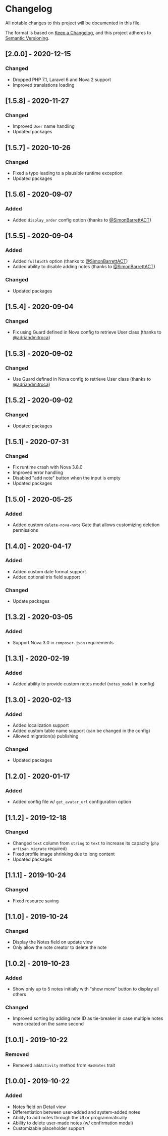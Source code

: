 # Changelog

All notable changes to this project will be documented in this file.

The format is based on [Keep a Changelog](https://keepachangelog.com/en/1.0.0/),
and this project adheres to [Semantic Versioning](https://semver.org/spec/v2.0.0.html).

## [2.0.0] - 2020-12-15

### Changed

- Dropped PHP 7.1, Laravel 6 and Nova 2 support
- Improved translations loading

## [1.5.8] - 2020-11-27

### Changed

- Improved `User` name handling
- Updated packages

## [1.5.7] - 2020-10-26

### Changed

- Fixed a typo leading to a plausible runtime exception
- Updated packages

## [1.5.6] - 2020-09-07

### Added

- Added `display_order` config option (thanks to [@SimonBarrettACT](https://github.com/SimonBarrettACT))

## [1.5.5] - 2020-09-04

### Added

- Added `fullWidth` option (thanks to [@SimonBarrettACT](https://github.com/SimonBarrettACT))
- Added ability to disable adding notes (thanks to [@SimonBarrettACT](https://github.com/SimonBarrettACT))

### Changed

- Updated packages

## [1.5.4] - 2020-09-04

### Changed

- Fix using Guard defined in Nova config to retrieve User class (thanks to [@adriandmitroca](https://github.com/adriandmitroca))

## [1.5.3] - 2020-09-02

### Changed

- Use Guard defined in Nova config to retrieve User class (thanks to [@adriandmitroca](https://github.com/adriandmitroca))

## [1.5.2] - 2020-09-02

### Changed

- Updated packages

## [1.5.1] - 2020-07-31

### Changed

- Fix runtime crash with Nova 3.8.0
- Improved error handling
- Disabled "add note" button when the input is empty
- Updated packages

## [1.5.0] - 2020-05-25

### Added

- Added custom `delete-nova-note` Gate that allows customizing deletion permissions

## [1.4.0] - 2020-04-17

### Added

- Added custom date format support
- Added optional trix field support

### Changed

- Update packages

## [1.3.2] - 2020-03-05

### Added

- Support Nova 3.0 in `composer.json` requirements

## [1.3.1] - 2020-02-19

### Added

- Added ability to provide custom notes model (`notes_model` in config)

## [1.3.0] - 2020-02-13

### Added

- Added localization support
- Added custom table name support (can be changed in the config)
- Allowed migration(s) publishing

### Changed

- Updated packages

## [1.2.0] - 2020-01-17

### Added

- Added config file w/ `get_avatar_url` configuration option

## [1.1.2] - 2019-12-18

### Changed

- Changed `text` column from `string` to `text` to increase its capacity (`php artisan migrate` required)
- Fixed profile image shrinking due to long content
- Updated packages

## [1.1.1] - 2019-10-24

### Changed

- Fixed resource saving

## [1.1.0] - 2019-10-24

### Changed

- Display the Notes field on update view
- Only allow the note creator to delete the note

## [1.0.2] - 2019-10-23

### Added

- Show only up to 5 notes initially with "show more" button to display all others

### Changed

- Improved sorting by adding note ID as tie-breaker in case multiple notes were created on the same second

## [1.0.1] - 2019-10-22

### Removed

- Removed `addActivity` method from `HasNotes` trait

## [1.0.0] - 2019-10-22

### Added

- Notes field on Detail view
- Differentiation between user-added and system-added notes
- Ability to add notes through the UI or programmatically
- Ability to delete user-made notes (w/ confirmation modal)
- Customizable placeholder support
